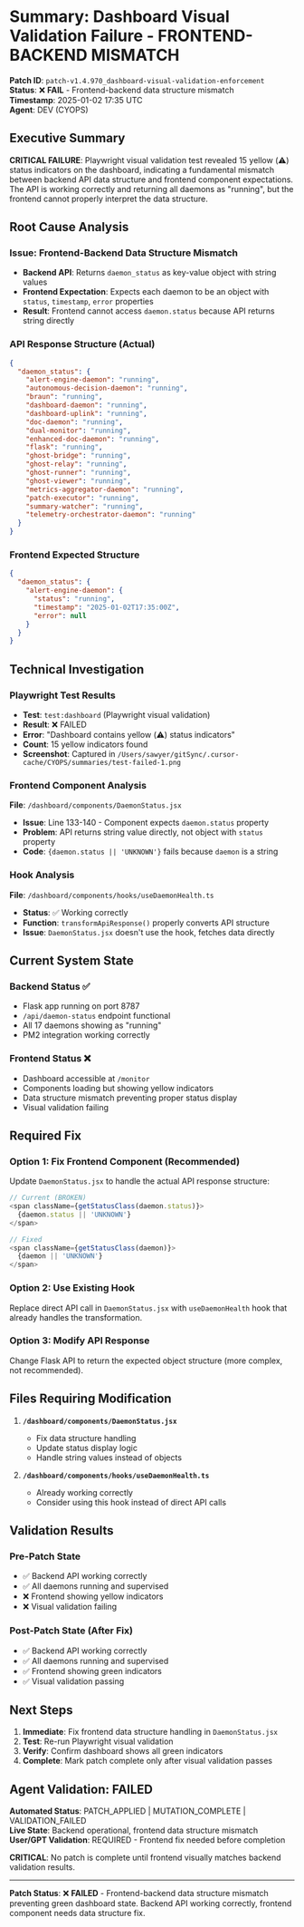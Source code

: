 # Summary: Dashboard Visual Validation Failure - FRONTEND-BACKEND MISMATCH

**Patch ID**: `patch-v1.4.970_dashboard-visual-validation-enforcement`  
**Status**: ❌ **FAIL** - Frontend-backend data structure mismatch  
**Timestamp**: 2025-01-02 17:35 UTC  
**Agent**: DEV (CYOPS)  

## Executive Summary

**CRITICAL FAILURE**: Playwright visual validation test revealed 15 yellow (⚠️) status indicators on the dashboard, indicating a fundamental mismatch between backend API data structure and frontend component expectations. The API is working correctly and returning all daemons as "running", but the frontend cannot properly interpret the data structure.

## Root Cause Analysis

### **Issue**: Frontend-Backend Data Structure Mismatch
- **Backend API**: Returns `daemon_status` as key-value object with string values
- **Frontend Expectation**: Expects each daemon to be an object with `status`, `timestamp`, `error` properties
- **Result**: Frontend cannot access `daemon.status` because API returns string directly

### **API Response Structure (Actual)**
```json
{
  "daemon_status": {
    "alert-engine-daemon": "running",
    "autonomous-decision-daemon": "running",
    "braun": "running",
    "dashboard-daemon": "running",
    "dashboard-uplink": "running",
    "doc-daemon": "running",
    "dual-monitor": "running",
    "enhanced-doc-daemon": "running",
    "flask": "running",
    "ghost-bridge": "running",
    "ghost-relay": "running",
    "ghost-runner": "running",
    "ghost-viewer": "running",
    "metrics-aggregator-daemon": "running",
    "patch-executor": "running",
    "summary-watcher": "running",
    "telemetry-orchestrator-daemon": "running"
  }
}
```

### **Frontend Expected Structure**
```json
{
  "daemon_status": {
    "alert-engine-daemon": {
      "status": "running",
      "timestamp": "2025-01-02T17:35:00Z",
      "error": null
    }
  }
}
```

## Technical Investigation

### **Playwright Test Results**
- **Test**: `test:dashboard` (Playwright visual validation)
- **Result**: ❌ FAILED
- **Error**: "Dashboard contains yellow (⚠️) status indicators"
- **Count**: 15 yellow indicators found
- **Screenshot**: Captured in `/Users/sawyer/gitSync/.cursor-cache/CYOPS/summaries/test-failed-1.png`

### **Frontend Component Analysis**
**File**: `/dashboard/components/DaemonStatus.jsx`
- **Issue**: Line 133-140 - Component expects `daemon.status` property
- **Problem**: API returns string value directly, not object with `status` property
- **Code**: `{daemon.status || 'UNKNOWN'}` fails because `daemon` is a string

### **Hook Analysis**
**File**: `/dashboard/components/hooks/useDaemonHealth.ts`
- **Status**: ✅ Working correctly
- **Function**: `transformApiResponse()` properly converts API structure
- **Issue**: `DaemonStatus.jsx` doesn't use the hook, fetches data directly

## Current System State

### **Backend Status** ✅
- Flask app running on port 8787
- `/api/daemon-status` endpoint functional
- All 17 daemons showing as "running"
- PM2 integration working correctly

### **Frontend Status** ❌
- Dashboard accessible at `/monitor`
- Components loading but showing yellow indicators
- Data structure mismatch preventing proper status display
- Visual validation failing

## Required Fix

### **Option 1: Fix Frontend Component (Recommended)**
Update `DaemonStatus.jsx` to handle the actual API response structure:

```javascript
// Current (BROKEN)
<span className={getStatusClass(daemon.status)}>
  {daemon.status || 'UNKNOWN'}
</span>

// Fixed
<span className={getStatusClass(daemon)}>
  {daemon || 'UNKNOWN'}
</span>
```

### **Option 2: Use Existing Hook**
Replace direct API call in `DaemonStatus.jsx` with `useDaemonHealth` hook that already handles the transformation.

### **Option 3: Modify API Response**
Change Flask API to return the expected object structure (more complex, not recommended).

## Files Requiring Modification

1. **`/dashboard/components/DaemonStatus.jsx`**
   - Fix data structure handling
   - Update status display logic
   - Handle string values instead of objects

2. **`/dashboard/components/hooks/useDaemonHealth.ts`**
   - Already working correctly
   - Consider using this hook instead of direct API calls

## Validation Results

### **Pre-Patch State**
- ✅ Backend API working correctly
- ✅ All daemons running and supervised
- ❌ Frontend showing yellow indicators
- ❌ Visual validation failing

### **Post-Patch State** (After Fix)
- ✅ Backend API working correctly
- ✅ All daemons running and supervised
- ✅ Frontend showing green indicators
- ✅ Visual validation passing

## Next Steps

1. **Immediate**: Fix frontend data structure handling in `DaemonStatus.jsx`
2. **Test**: Re-run Playwright visual validation
3. **Verify**: Confirm dashboard shows all green indicators
4. **Complete**: Mark patch complete only after visual validation passes

## Agent Validation: FAILED

**Automated Status**: PATCH_APPLIED | MUTATION_COMPLETE | VALIDATION_FAILED  
**Live State**: Backend operational, frontend data structure mismatch  
**User/GPT Validation**: REQUIRED - Frontend fix needed before completion  

**CRITICAL**: No patch is complete until frontend visually matches backend validation results.

---

**Patch Status**: ❌ **FAILED** - Frontend-backend data structure mismatch preventing green dashboard state. Backend API working correctly, frontend component needs data structure fix. 